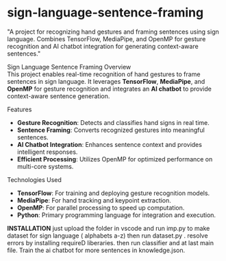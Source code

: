 # sign-language-sentence-framing
"A project for recognizing hand gestures and framing sentences using sign language. Combines TensorFlow, MediaPipe, and OpenMP for gesture recognition and AI chatbot integration for generating context-aware sentences."

Sign Language Sentence Framing
Overview  
This project enables real-time recognition of hand gestures to frame sentences in sign language. It leverages **TensorFlow**, **MediaPipe**, and **OpenMP** for gesture recognition and integrates an **AI chatbot** to provide context-aware sentence generation.  

Features  
- **Gesture Recognition**: Detects and classifies hand signs in real time.  
- **Sentence Framing**: Converts recognized gestures into meaningful sentences.  
- **AI Chatbot Integration**: Enhances sentence context and provides intelligent responses.  
- **Efficient Processing**: Utilizes OpenMP for optimized performance on multi-core systems.  

Technologies Used  
- **TensorFlow**: For training and deploying gesture recognition models.  
- **MediaPipe**: For hand tracking and keypoint extraction.  
- **OpenMP**: For parallel processing to speed up computation.  
- **Python**: Primary programming language for integration and execution.  

**INSTALLATION**
just upload the folder in vscode and run imp.py to make dataset for sign language ( alphabets a-z) then run dataset.py . resolve errors by installing requireD liberaries. then run classifier and at last main file. Train the ai chatbot for more sentences in knowledge.json.

